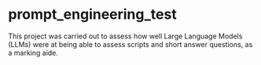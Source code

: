 # prompt_engineering_test
This project was carried out to assess how well Large Language Models (LLMs) were at being able to assess scripts and short answer questions, as a marking aide.
